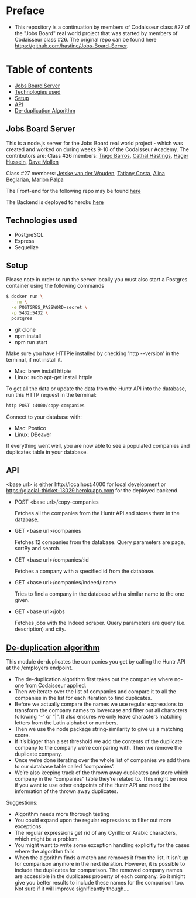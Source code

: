 # Preface
- This repository is a continuation by members of Codaisseur class #27 of the "Jobs Board" real world project that was started by members of Codaisseur class #26. The original repo can be found here https://github.com/hastinc/Jobs-Board-Server.

# Table of contents
- [Jobs Board Server](#Jobs-Board-Server)
- [Technologies used](#Technologies-used)
- [Setup](#Setup)
- [API](#API)
- [De-duplication Algorithm](#De-duplication-Algorithm)

## Jobs Board Server
This is a node.js server for the Jobs Board real world project - which was 
created and worked on during weeks 9-10 of the Codaisseur Academy.
The contributors are:
Class #26 members:
[Tiago Barros](https://github.com/limadebarros),
[Cathal Hastings](https://github.com/hastinc),
[Hager Hussein](https://github.com/hagerhussein), 
[Dave Mollen](https://github.com/davemollen)

Class #27 members:
[Jetske van der Wouden](https://github.com/JetskevdWouden),
[Tatiany Costa](https://github.com/TatyCris),
[Alina Beglarian](https://github.com/alinabeglarian),
[Marlon Palpa](https://github.com/malanchito)

The Front-end for the following repo may be found [here](https://github.com/Official-Codaisseur-Graduate/Jobs-Board-Client)

The Backend is deployed to heroku [here](
https://sleepy-tor-95168.herokuapp.com)

## Technologies used
- PostgreSQL
- Express
- Sequelize

## Setup
Please note in order to run the server locally you must also start a Postgres container
using the following commands
```bash
$ docker run \
  --rm \
  -e POSTGRES_PASSWORD=secret \
  -p 5432:5432 \
  postgres
```
- git clone
- npm install
- npm run start

Make sure you have HTTPie installed by checking 'http --version' in the terminal, if not install it.
- Mac: brew install httpie
- Linux: sudo apt-get install httpie

To get all the data or update the data from the Huntr API into the database, run this HTTP request in the terminal:
```bash
http POST :4000/copy-companies
```

Connect to your database with:
- Mac: Postico
- Linux: DBeaver

If everything went well, you are now able to see a populated companies and duplicates table in your database.

## API
\<base url\> is either http://localhost:4000 for local development or https://glacial-thicket-13029.herokuapp.com for the deployed backend.

- POST \<base url\>/copy-companies 

  Fetches all the companies from the Huntr API and stores them in the database.
- GET \<base url\>/companies

  Fetches 12 companies from the database. Query parameters are page, sortBy and search.
- GET \<base url\>/companies/:id

  Fetches a company with a specified id from the database.
- GET \<base url\>/companies/indeed/:name

  Tries to find a company in the database with a similar name to the one given.
- GET \<base url\>/jobs

  Fetches jobs with the Indeed scraper. Query parameters are query (i.e. description) and city.


## [De-duplication algorithm](./Huntr/companies/removeDuplicates.js)
This module de-duplicates the companies you get by calling the Huntr API at the /employers endpoint. 
- The de-duplication algorithm first takes out the companies where no-one from Codaisseur applied. 
- Then we iterate over the list of companies and compare it to all the companies in the list for each iteration to find duplicates. 
- Before we actually compare the names we use regular expressions to transform the company names to lowercase and filter out all characters following “-“ or “|”. It also ensures we only leave characters matching letters from the Latin alphabet or numbers. 
- Then we use the node package string-similarity to give us a matching score. 
- If it’s bigger than a set threshold we add the contents of the duplicate company to the company we’re comparing with. Then we remove the duplicate company. 
- Once we’re done iterating over the whole list of companies we add them to our database table called “companies’. 
- We’re also keeping track of the thrown away duplicates and store which company in the “companies” table they’re related to. This might be nice if you want to use other endpoints of the Huntr API and need the information of the thrown away duplicates. 

Suggestions:
- Algorithm needs more thorough testing
- You could expand upon the regular expressions to filter out more exceptions. 
- The regular expressions get rid of any Cyrillic or Arabic characters, which might be a problem. 
- You might want to write some exception handling explicitly for the cases where the algorithm fails
- When the algorithm finds a match and removes it from the list, it isn’t up for comparison anymore in the next iteration. However, it is possible to include the duplicates for comparison. The removed company names are accessible in the duplicates property of each company. So it might give you better results to include these names for the comparison too. Not sure if it will improve significantly though…. 

